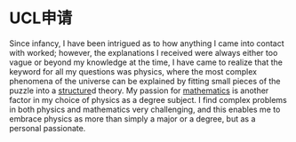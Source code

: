 # UCL申请

Since infancy, I have been intrigued as to how anything I came into contact with worked; however, the explanations I received were always either too vague or beyond my knowledge at the time, I have came to realize that the keyword for all my questions was physics, where the most complex phenomena of the universe can be explained by fitting small pieces of the puzzle into a [structure](http://top.zhan.com/cihui/ielts-structure.html)d theory. My passion for [mathematics](http://top.zhan.com/cihui/toefl-mathematics.html) is another factor in my choice of physics as a degree subject. I find complex problems in both physics and mathematics very challenging, and this enables me to embrace physics as more than simply a major or a degree, but as a personal passionate.
